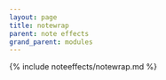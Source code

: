```yaml
---
layout: page
title: notewrap
parent: note effects
grand_parent: modules
---
```


{% include noteeffects/notewrap.md %}
